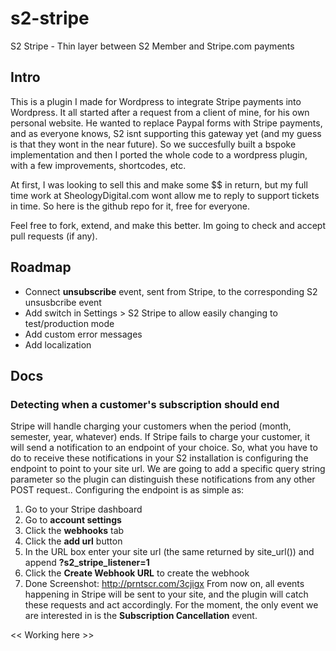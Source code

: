 s2-stripe
=========

S2 Stripe - Thin layer between S2 Member and Stripe.com payments

Intro
------

This is a plugin I made for Wordpress to integrate Stripe payments into Wordpress. It all started after a request from a client of mine, for his own personal website. He wanted to replace Paypal forms with Stripe payments, and as everyone knows, S2 isnt supporting this gateway yet (and my guess is that they wont in the near future). So we succesfully built a bspoke implementation and then I ported the whole code to a wordpress plugin, with a few improvements, shortcodes, etc.

At first, I was looking to sell this and make some $$ in return, but my full time work at SheologyDigital.com wont allow me to reply to support tickets in time. So here is the github repo for it, free for everyone.

Feel free to fork, extend, and make this better. Im going to check and accept pull requests (if any).

Roadmap
------
+ Connect **unsubscribe** event, sent from Stripe, to the corresponding S2 unsusbcribe event
+ Add switch in Settings > S2 Stripe to allow easily changing to test/production mode
+ Add custom error messages
+ Add localization

Docs
------

### Detecting when a customer's subscription should end

Stripe will handle charging your customers when the period (month, semester, year, whatever) ends. If Stripe fails to charge your customer, it will send a notification to an endpoint of your choice. So, what you have to do to receive these notifications in your S2 installation is configuring the endpoint to point to your site url. We are going to add a specific query string parameter so the plugin can distinguish these notifications from any other POST request..
Configuring the endpoint is as simple as:<br>
1. Go to your Stripe dashboard
2. Go to **account settings**
3. Click the **webhooks** tab
4. Click the **add url** button
5. In the URL box enter your site url (the same returned by site_url()) and append __?s2_stripe_listener=1__
6. Click the **Create Webhook URL** to create the webhook
7. Done
Screenshot: http://prntscr.com/3cjigx
From now on, all events happening in Stripe will be sent to your site, and the plugin will catch these requests and act accordingly. For the moment, the only event we are interested in is the __Subscription Cancellation__ event.

<< Working here >>

